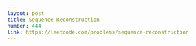 ```yaml
---
layout: post
title: Sequence Reconstruction
number: 444
link: https://leetcode.com/problems/sequence-reconstruction
---
```

